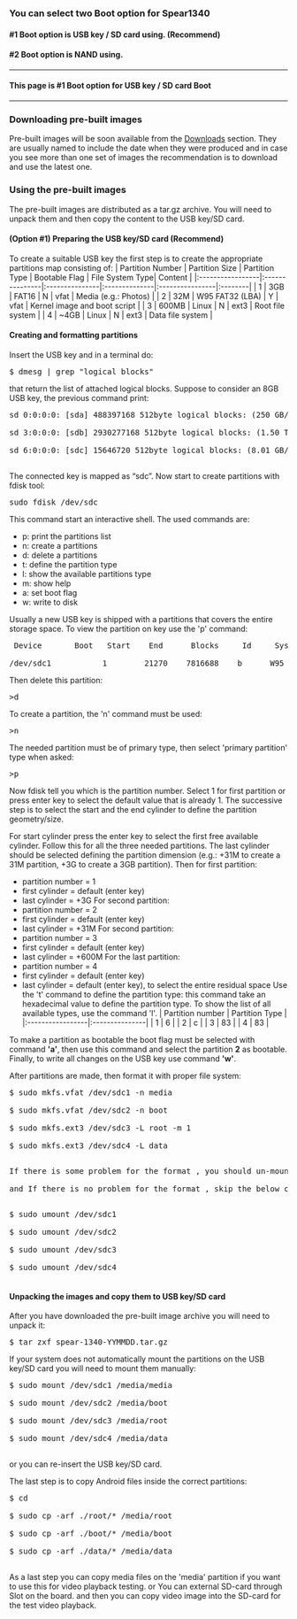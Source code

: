 ### You can select two Boot option for Spear1340 ###
#### #1 Boot option is USB key / SD card using. (Recommend) ####
#### #2 Boot option is NAND using. ####

---

#### This page is #1 Boot option for USB key / SD card Boot ####

---

### Downloading pre-built images ###

Pre-built images will be soon available from the [Downloads](http://code.google.com/p/floid/downloads/list) section. They are usually named to include the date when they were produced and in case you see more than one set of images the recommendation is to download and use the latest one.

### Using the pre-built images ###

The pre-built images are distributed as a tar.gz archive. You will need to unpack them and then copy the content to the USB key/SD card.

#### (Option #1) Preparing the USB key/SD card (Recommend) ####

To create a suitable USB key the first step is to create the appropriate partitions map consisting of:
| Partition Number | Partition Size | Partition Type | Bootable Flag | File System Type| Content |
|:-----------------|:---------------|:---------------|:--------------|:----------------|:--------|
| 1                | 3GB            | FAT16          | N             | vfat            | Media (e.g.: Photos) |
| 2                | 32M            | W95 FAT32 (LBA) | Y             | vfat            | Kernel image and boot script |
| 3                | 600MB          | Linux          | N             | ext3            | Root file system |
| 4                | ~4GB           | Linux          | N             | ext3            | Data file system |

#### Creating and formatting partitions ####

Insert the USB key and in a terminal do:
<pre>$ dmesg | grep "logical blocks"</pre>
that return the list of attached logical blocks. Suppose to consider an 8GB USB key,
the previous command print:
<pre>
sd 0:0:0:0: [sda] 488397168 512­byte logical blocks: (250 GB/232 GiB)<br>
sd 3:0:0:0: [sdb] 2930277168 512­byte logical blocks: (1.50 TB/1.36 TiB)<br>
sd 6:0:0:0: [sdc] 15646720 512­byte logical blocks: (8.01 GB/7.46 GiB)<br>
</pre>

The connected key is mapped as “sdc”. Now start to create partitions with fdisk tool:
<pre>sudo fdisk /dev/sdc</pre>

This command start an interactive shell. The used commands are:
  * p: print the partitions list
  * n: create a partitions
  * d: delete a partitions
  * t: define the partition type
  * l: show the available partitions type
  * m: show help
  * a: set boot flag
  * w: write to disk

Usually a new USB key is shipped with a partitions that covers the entire storage space. To view the partition on key use the 'p' command:
<pre> Device       Boot   Start    End      Blocks     Id     System<br>
/dev/sdc1           1        21270    7816688    b      W95 FAT32</pre>
Then delete this partition:
<pre>>d</pre>
To create a partition, the 'n' command must be used:
<pre>>n</pre>

The needed partition must be of primary type, then select 'primary partition' type when asked:
<pre>>p</pre>
Now fdisk tell you which is the partition number. Select 1 for first partition or press enter key to select the default value that is already 1. The successive step is to select the start and the end cylinder to define the partition geometry/size.

For start cylinder press the enter key to select the first free available cylinder. Follow this for all the three needed partitions.
The last cylinder should be selected defining the partition dimension (e.g.: +31M to create a 31M partition, +3G to create a 3GB partition).
Then for first partition:
  * partition number = 1
  * first cylinder = default (enter key)
  * last cylinder = +3G
For second partition:
  * partition number = 2
  * first cylinder = default (enter key)
  * last cylinder = +31M
For second partition:
  * partition number = 3
  * first cylinder = default (enter key)
  * last cylinder = +600M
For the last partition:
  * partition number = 4
  * first cylinder = default (enter key)
  * last cylinder = default (enter key), to select the entire residual space
Use the 't' command to define the partition type: this command take an
hexadecimal value to define the partition type. To show the list of all available
types, use the command 'l'.
| Partition number | Partition Type |
|:-----------------|:---------------|
| 1                | 6              |
| 2                | c              |
| 3                | 83             |
| 4                | 83             |

To make a partition as bootable the boot flag must be selected with command **'a'**, then use this command and select the partition **2** as bootable.
Finally, to write all changes on the USB key use command **'w'**.

After partitions are made, then format it with proper file system:
<pre>
$ sudo mkfs.vfat /dev/sdc1 -­n media<br>
$ sudo mkfs.vfat /dev/sdc2 ­-n boot<br>
$ sudo mkfs.ext3 /dev/sdc3 ­-L root -m 1<br>
$ sudo mkfs.ext3 /dev/sdc4 ­-L data<br>
</pre>
<pre>
If there is some problem for the format , you should un-mount the partition as the below command list.<br>
and If there is no problem for the format , skip the below command list.<br>
</pre>
<pre>
$ sudo umount /dev/sdc1<br>
$ sudo umount /dev/sdc2<br>
$ sudo umount /dev/sdc3<br>
$ sudo umount /dev/sdc4<br>
</pre>
#### Unpacking the images and copy them to USB key/SD card ####

After you have downloaded the pre-built image archive you will need to unpack it:

<pre>$ tar zxf spear-1340-YYMMDD.tar.gz</pre>

If your system does not automatically mount the partitions on the USB key/SD card you will need to mount them manually:

<pre>
$ sudo mount /dev/sdc1 /media/media<br>
$ sudo mount /dev/sdc2 /media/boot<br>
$ sudo mount /dev/sdc3 /media/root<br>
$ sudo mount /dev/sdc4 /media/data<br>
</pre>
or you can re-insert the USB key/SD card.


The last step is to copy Android files inside the correct partitions:

<pre>
$ cd <unpacked images directory><br>
$ sudo cp -­arf ./root/* /media/root<br>
$ sudo cp -­arf ./boot/* /media/boot<br>
$ sudo cp -­arf ./data/* /media/data<br>
</pre>

As a last step you can copy media files on the 'media' partition if you want to use this for video playback testing. or You can external SD-card through Slot on the board. and then you can copy video image into the SD-card for the test video playback.